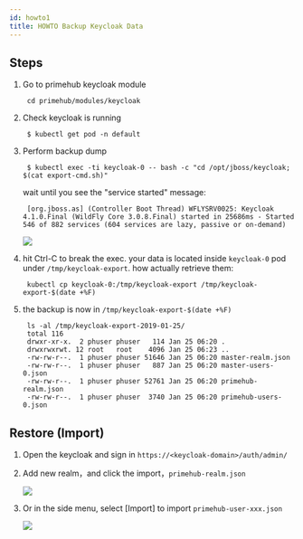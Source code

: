 ```yaml
---
id: howto1
title: HOWTO Backup Keycloak Data 
---
```

## Steps

1. Go to primehub keycloak module

        cd primehub/modules/keycloak

2. Check keycloak is running

        $ kubectl get pod -n default

3. Perform backup dump

        $ kubectl exec -ti keycloak-0 -- bash -c "cd /opt/jboss/keycloak; $(cat export-cmd.sh)"

    wait until you see the "service started" message:

        [org.jboss.as] (Controller Boot Thread) WFLYSRV0025: Keycloak 4.1.0.Final (WildFly Core 3.0.8.Final) started in 25686ms - Started 546 of 882 services (604 services are lazy, passive or on-demand)

    ![](/img/Untitled-9eb1beac-11d2-4be8-abf6-ed05d445b3d6.png)

4. hit Ctrl-C to break the exec. your data is located inside `keycloak-0` pod under `/tmp/keycloak-export`. how actually retrieve them:

        kubectl cp keycloak-0:/tmp/keycloak-export /tmp/keycloak-export-$(date +%F)

5. the backup is now in `/tmp/keycloak-export-$(date +%F)`

        ls -al /tmp/keycloak-export-2019-01-25/
        total 116
        drwxr-xr-x.  2 phuser phuser   114 Jan 25 06:20 .
        drwxrwxrwt. 12 root   root    4096 Jan 25 06:23 ..
        -rw-rw-r--.  1 phuser phuser 51646 Jan 25 06:20 master-realm.json
        -rw-rw-r--.  1 phuser phuser   887 Jan 25 06:20 master-users-0.json
        -rw-rw-r--.  1 phuser phuser 52761 Jan 25 06:20 primehub-realm.json
        -rw-rw-r--.  1 phuser phuser  3740 Jan 25 06:20 primehub-users-0.json

## Restore (Import)

1. Open the keycloak and sign in `https://<keycloak-domain>/auth/admin/`
2. Add new  realm，and click the import，`primehub-realm.json`

    ![](/img/30a036c3-5124-4312-a14f-495a765e86a1untitled.png)

3. Or in the side menu, select [Import] to import `primehub-user-xxx.json`

    ![](/img/99ef4b0e-d911-46ad-aac1-2ac49d3f7088untitled.png)
